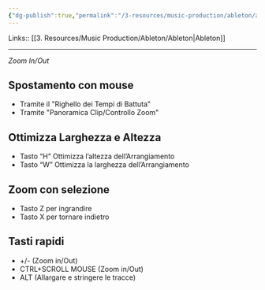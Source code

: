 ```yaml
---
{"dg-publish":true,"permalink":"/3-resources/music-production/ableton/ableton-zoom/"}
---
```


Links:: [[3. Resources/Music Production/Ableton/Ableton\|Ableton]]

---

_Zoom In/Out_

## Spostamento con mouse

- Tramite il "Righello dei Tempi di Battuta"
- Tramite "Panoramica Clip/Controllo Zoom"

## Ottimizza Larghezza e Altezza

- Tasto “H” Ottimizza l’altezza dell’Arrangiamento
- Tasto “W” Ottimizza la larghezza dell’Arrangiamento

## Zoom con selezione

- Tasto Z per ingrandire
- Tasto X per tornare indietro

## Tasti rapidi

- +/- (Zoom in/Out)
- CTRL+SCROLL MOUSE (Zoom in/Out)
- ALT (Allargare e stringere le tracce)


